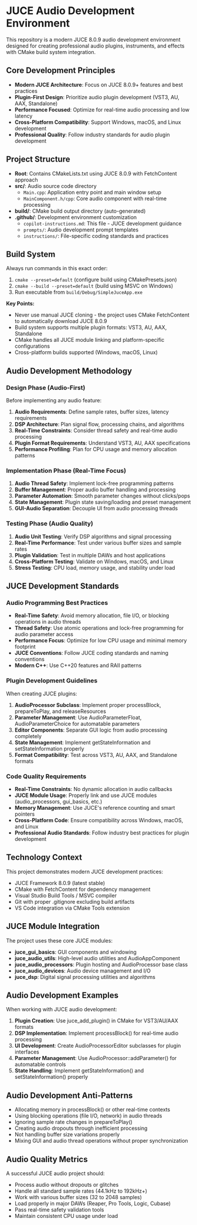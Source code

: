 # JUCE Audio Development Environment

This repository is a modern JUCE 8.0.9 audio development environment designed for creating professional audio plugins,
instruments, and effects with CMake build system integration.

## Core Development Principles

- **Modern JUCE Architecture**: Focus on JUCE 8.0.9+ features and best practices
- **Plugin-First Design**: Prioritize audio plugin development (VST3, AU, AAX, Standalone)
- **Performance Focused**: Optimize for real-time audio processing and low latency
- **Cross-Platform Compatibility**: Support Windows, macOS, and Linux development
- **Professional Quality**: Follow industry standards for audio plugin development

## Project Structure

- **Root**: Contains CMakeLists.txt using JUCE 8.0.9 with FetchContent approach
- **src/**: Audio source code directory
  - `Main.cpp`: Application entry point and main window setup
  - `MainComponent.h/cpp`: Core audio component with real-time processing
- **build/**: CMake build output directory (auto-generated)
- **.github/**: Development environment customization
  - `copilot-instructions.md`: This file - JUCE development guidance
  - `prompts/`: Audio development prompt templates
  - `instructions/`: File-specific coding standards and practices

## Build System

Always run commands in this exact order:

1. `cmake --preset=default` (configure build using CMakePresets.json)
2. `cmake --build --preset=default` (build using MSVC on Windows)
3. Run executable from `build/Debug/SimpleJuceApp.exe`

**Key Points:**

- Never use manual JUCE cloning - the project uses CMake FetchContent to automatically download JUCE 8.0.9
- Build system supports multiple plugin formats: VST3, AU, AAX, Standalone
- CMake handles all JUCE module linking and platform-specific configurations
- Cross-platform builds supported (Windows, macOS, Linux)

## Audio Development Methodology

### Design Phase (Audio-First)

Before implementing any audio feature:

1. **Audio Requirements**: Define sample rates, buffer sizes, latency requirements
2. **DSP Architecture**: Plan signal flow, processing chains, and algorithms
3. **Real-Time Constraints**: Consider thread safety and real-time audio processing
4. **Plugin Format Requirements**: Understand VST3, AU, AAX specifications
5. **Performance Profiling**: Plan for CPU usage and memory allocation patterns

### Implementation Phase (Real-Time Focus)

1. **Audio Thread Safety**: Implement lock-free programming patterns
2. **Buffer Management**: Proper audio buffer handling and processing
3. **Parameter Automation**: Smooth parameter changes without clicks/pops
4. **State Management**: Plugin state saving/loading and preset management
5. **GUI-Audio Separation**: Decouple UI from audio processing threads

### Testing Phase (Audio Quality)

1. **Audio Unit Testing**: Verify DSP algorithms and signal processing
2. **Real-Time Performance**: Test under various buffer sizes and sample rates
3. **Plugin Validation**: Test in multiple DAWs and host applications
4. **Cross-Platform Testing**: Validate on Windows, macOS, and Linux
5. **Stress Testing**: CPU load, memory usage, and stability under load

## JUCE Development Standards

### Audio Programming Best Practices

- **Real-Time Safety**: Avoid memory allocation, file I/O, or blocking operations in audio threads
- **Thread Safety**: Use atomic operations and lock-free programming for audio parameter access
- **Performance Focus**: Optimize for low CPU usage and minimal memory footprint
- **JUCE Conventions**: Follow JUCE coding standards and naming conventions
- **Modern C++**: Use C++20 features and RAII patterns

### Plugin Development Guidelines

When creating JUCE plugins:

1. **AudioProcessor Subclass**: Implement proper processBlock, prepareToPlay, and releaseResources
2. **Parameter Management**: Use AudioParameterFloat, AudioParameterChoice for automatable parameters
3. **Editor Components**: Separate GUI logic from audio processing completely
4. **State Management**: Implement getStateInformation and setStateInformation properly
5. **Format Compatibility**: Test across VST3, AU, AAX, and Standalone formats

### Code Quality Requirements

- **Real-Time Constraints**: No dynamic allocation in audio callbacks
- **JUCE Module Usage**: Properly link and use JUCE modules (audio_processors, gui_basics, etc.)
- **Memory Management**: Use JUCE's reference counting and smart pointers
- **Cross-Platform Code**: Ensure compatibility across Windows, macOS, and Linux
- **Professional Audio Standards**: Follow industry best practices for plugin development

## Technology Context

This project demonstrates modern JUCE development practices:

- JUCE Framework 8.0.9 (latest stable)
- CMake with FetchContent for dependency management
- Visual Studio Build Tools / MSVC compiler
- Git with proper .gitignore excluding build artifacts
- VS Code integration via CMake Tools extension

## JUCE Module Integration

The project uses these core JUCE modules:

- **juce_gui_basics**: GUI components and windowing
- **juce_audio_utils**: High-level audio utilities and AudioAppComponent
- **juce_audio_processors**: Plugin hosting and AudioProcessor base class
- **juce_audio_devices**: Audio device management and I/O
- **juce_dsp**: Digital signal processing utilities and algorithms

## Audio Development Examples

When working with JUCE audio development:

1. **Plugin Creation**: Use juce_add_plugin() in CMake for VST3/AU/AAX formats
2. **DSP Implementation**: Implement processBlock() for real-time audio processing
3. **UI Development**: Create AudioProcessorEditor subclasses for plugin interfaces
4. **Parameter Management**: Use AudioProcessor::addParameter() for automatable controls
5. **State Handling**: Implement getStateInformation() and setStateInformation() properly

## Audio Development Anti-Patterns

- Allocating memory in processBlock() or other real-time contexts
- Using blocking operations (file I/O, network) in audio threads
- Ignoring sample rate changes in prepareToPlay()
- Creating audio dropouts through inefficient processing
- Not handling buffer size variations properly
- Mixing GUI and audio thread operations without proper synchronization

## Audio Quality Metrics

A successful JUCE audio project should:

- Process audio without dropouts or glitches
- Handle all standard sample rates (44.1kHz to 192kHz+)
- Work with various buffer sizes (32 to 2048 samples)
- Load properly in major DAWs (Reaper, Pro Tools, Logic, Cubase)
- Pass real-time safety validation tools
- Maintain consistent CPU usage under load
